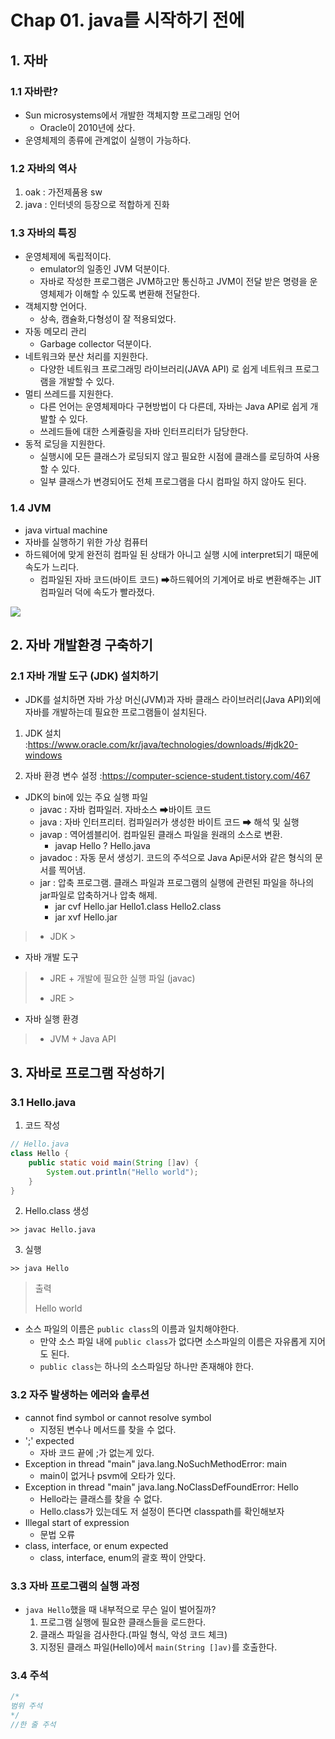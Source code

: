 # Chap 01. java를 시작하기 전에

## 1. 자바

### 1.1 자바란?

* Sun microsystems에서 개발한 객체지향 프로그래밍 언어
    * Oracle이 2010년에 샀다.
* 운영체제의 종류에 관계없이 실행이 가능하다.

### 1.2 자바의 역사

1. oak : 가전제품용 sw
2. java : 인터넷의 등장으로 적합하게 진화

### 1.3 자바의 특징

* 운영체제에 독립적이다.
    * emulator의 일종인 JVM 덕분이다.
    * 자바로 작성한 프로그램은 JVM하고만 통신하고 JVM이 전달 받은 명령을 운영체제가 이해할 수 있도록 변환해 전달한다.
* 객체지향 언어다.
    * 상속, 캠슐화,다형성이 잘 적용되었다.
* 자동 메모리 관리
    * Garbage collector 덕분이다.
* 네트워크와 분산 처리를 지원한다.
    * 다양한 네트워크 프로그래밍 라이브러리(JAVA API) 로 쉽게 네트워크 프로그램을 개발할 수 있다.
* 멀티 쓰레드를 지원한다.
    * 다른 언어는 운영체제마다 구현방법이 다 다른데, 자바는 Java API로 쉽게 개발할 수 있다.
    * 쓰레드들에 대한 스케쥴링을 자바 인터프리터가 담당한다.
* 동적 로딩을 지원한다.
    * 실행시에 모든 클래스가 로딩되지 않고 필요한 시점에 클래스를 로딩하여 사용할 수 있다.
    * 일부 클래스가 변경되어도 전체 프로그램을 다시 컴파일 하지 않아도 된다.

### 1.4 JVM

* java virtual machine
* 자바를 실행하기 위한 가상 컴퓨터
* 하드웨어에 맞게 완전히 컴파일 된 상태가 아니고 실행 시에 interpret되기 때문에 속도가 느리다.
    * 컴파일된 자바 코드(바이트 코드) ➡하드웨어의 기계어로 바로 변환해주는 JIT 컴파일러 덕에 속도가 빨라졌다.

![](https://mblogthumb-phinf.pstatic.net/MjAyMDAzMDlfMjQ2/MDAxNTgzNzI5NzE5OTMx.ssOvevl1zjkfpsRqbDaD2OIcrD-DLCk6-09nLVF7_log.-Qgy9hTaFRLQQzMkoq4bX1v1I9e77Mb3BM7WBL_ukU8g.PNG.ki630808/jitcompiler3.PNG?type=w800)

## 2. 자바 개발환경 구축하기

### 2.1 자바 개발 도구 (JDK) 설치하기

* JDK를 설치하면 자바 가상 머신(JVM)과 자바 클래스 라이브러리(Java API)외에 자바를 개발하는데 필요한 프로그램들이 설치된다.

1. JDK 설치 :https://www.oracle.com/kr/java/technologies/downloads/#jdk20-windows

2. 자바 환경 변수 설정 :https://computer-science-student.tistory.com/467

* JDK의 bin에 있는 주요 실행 파일
    * javac : 자바 컴파일러. 자바소스 ➡바이트 코드
    * java : 자바 인터프리터. 컴파일러가 생성한 바이트 코드 ➡ 해석 및 실행
    * javap : 역어셈블리어. 컴파일된 클래스 파일을 원래의 소스로 변환.
        * javap Hello ? Hello.java
    * javadoc : 자동 문서 생성기. 코드의 주석으로 Java Api문서와 같은 형식의 문서를 찍어냄.
    * jar : 압축 프로그램. 클래스 파일과 프로그램의 실행에 관련된 파일을 하나의 jar파일로 압축하거나 압축 해제.
        * jar cvf Hello.jar Hello1.class Hello2.class
        * jar xvf Hello.jar

> * JDK
    >
* 자바 개발 도구
>   * JRE + 개발에 필요한 실행 파일 (javac)
>
> * JRE
    >
* 자바 실행 환경
>   * JVM + Java API

## 3. 자바로 프로그램 작성하기

### 3.1 Hello.java

1. 코드 작성

```java
// Hello.java
class Hello {
    public static void main(String []av) {
        System.out.println("Hello world");
    }
}
```

2. Hello.class 생성

`>> javac Hello.java`

3. 실행

`>> java Hello`

> 출력
>
> Hello world

* 소스 파일의 이름은 `public class`의 이름과 일치해야한다.
    * 만약 소스 파일 내에 `public class`가 없다면 소스파일의 이름은 자유롭게 지어도 된다.
    * `public class`는 하나의 소스파일당 하나만 존재해야 한다.

### 3.2 자주 발생하는 에러와 솔루션

* cannot find symbol or cannot resolve symbol
    * 지정된 변수나 메서드를 찾을 수 없다.
* ';' expected
    * 자바 코드 끝에 ;가 없는게 있다.
* Exception in thread "main" java.lang.NoSuchMethodError: main
    * main이 없거나 psvm에 오타가 있다.
* Exception in thread "main" java.lang.NoClassDefFoundError: Hello
    * Hello라는 클래스를 찾을 수 없다.
    * Hello.class가 있는데도 저 설정이 뜬다면 classpath를 확인해보자
* Illegal start of expression
    * 문법 오류
* class, interface, or enum expected
    * class, interface, enum의 괄호 짝이 안맞다.

### 3.3 자바 프로그램의 실행 과정

* `java Hello`했을 때 내부적으로 무슨 일이 벌어질까?
    1. 프로그램 실행에 필요한 클래스들을 로드한다.
    2. 클래스 파일을 검사한다.(파일 형식, 악성 코드 체크)
    3. 지정된 클래스 파일(Hello)에서 `main(String []av)`를 호출한다.

### 3.4 주석

```java
/*
범위 주석
*/
//한 줄 주석
```







